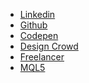 <ul>
                <li>
                  <a href="https://www.linkedin.com/in/daniel-albino-65036492/"
                    >Linkedin</a
                  >
                </li>
                <li><a href="https://github.com/DanielAlbino">Github</a></li>
                <li><a href="https://codepen.io/danielalbino">Codepen</a></li>
                <li>
                  <a
                    href="https://www.designcrowd.com/designer/740885/daniel.albino"
                    >Design Crowd</a
                  >
                </li>
                <li>
                  <a href="https://www.freelancer.pt/u/DanielAlbino"
                    >Freelancer</a
                  >
                </li>
                <li>
                  <a href="https://www.mql5.com/en/users/danielalbino/seller"
                    >MQL5</a
                  >
                </li>
              </ul>